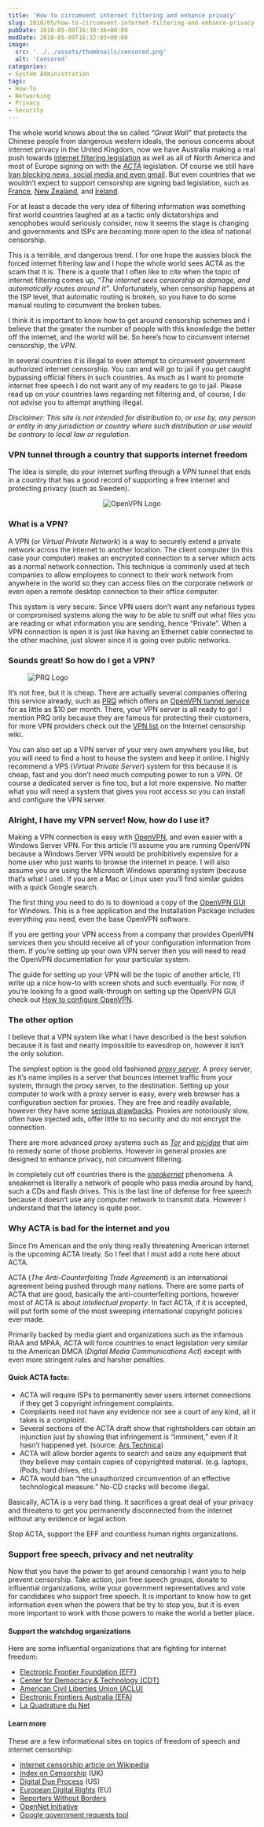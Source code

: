 ```yaml
---
title: 'How to circumvent internet filtering and enhance privacy'
slug: 2010/05/how-to-circumvent-internet-filtering-and-enhance-privacy
pubDate: 2010-05-09T16:30:36+00:00
modDate: 2010-05-09T16:32:03+00:00
image:
  src: '../../assets/thumbnails/censored.png'
  alt: 'Censored'
categories:
- System Administration
tags:
- How-To
- Networking
- Privacy
- Security
---
```


The whole world knows about the so called *“Great Wall”* that protects the Chinese people from dangerous western ideals, the serious concerns about internet privacy in the United Kingdom, now we have Australia making a real push towards [internet filtering legislation](http://www.guardian.co.uk/world/2010/mar/29/google-yahoo-australia-internet-filter) as well as all of North America and most of Europe signing on with the *[ACTA](https://en.wikipedia.org/wiki/Anti-Counterfeiting_Trade_Agreement)* legislation. Of course we still have [Iran blocking news, social media and even gmail](http://online.wsj.com/article/SB10001424052748704140104575056972514372994.html). But even countries that we wouldn’t expect to support censorship are signing bad legislation, such as [France](http://www.theinquirer.net/inquirer/news/1591582/france-falls-internet-censorship), [New Zealand](http://www.neowin.net/news/main/09/09/14/new-zealand-to-get-country-wide-filtered-internet), and [Ireland](http://www.irishtimes.com/newspaper/frontpage/2009/0820/1224252952116.html).

For at least a decade the very idea of filtering information was something first world countries laughed at as a tactic only dictatorships and xenophobes would seriously consider, now it seems the stage is changing and governments and ISPs are becoming more open to the idea of national censorship.

This is a terrible, and dangerous trend. I for one hope the aussies block the forced internet filtering law and I hope the whole world sees ACTA as the scam that it is. There is a quote that I often like to cite when the topic of internet filtering comes up, *“The internet sees censorship as damage, and automatically routes around it”*. Unfortunately, when censorship happens at the ISP level, that automatic routing is broken, so you have to do some manual routing to circumvent the broken tubes.

I think it is important to know how to get around censorship schemes and I believe that the greater the number of people with this knowledge the better off the internet, and the world will be. So here’s how to circumvent internet censorship, the *VPN*.

In several countries it is illegal to even attempt to circumvent government authorized internet censorship. You can and will go to jail if you get caught bypassing official filters in such countries. As much as I want to promote internet free speech I do not want any of my readers to go to jail. Please read up on your countries laws regarding net filtering and, of course, I do not advise you to attempt anything illegal.

*Disclaimer: This site is not intended for distribution to, or use by, any person or entity in any jurisdiction or country where such distribution or use would be contrary to local law or regulation.*

### VPN tunnel through a country that supports internet freedom

The idea is simple, do your internet surfing through a *VPN* tunnel that ends in a country that has a good record of supporting a free internet and protecting privacy (such as Sweden).

<div style="text-align: center;">

![OpenVPN Logo](../../assets/postimages/circumvent-filtering/openvpn-logo.png)

</div>

### What is a VPN?

A VPN (or *Virtual Private Network*) is a way to securely extend a private network across the internet to another location. The client computer (in this case your computer) makes an encrypted connection to a server which acts as a normal network connection. This technique is commonly used at tech companies to allow employees to connect to their work network from anywhere in the world so they can access files on the corporate network or even open a remote desktop connection to their office computer.

This system is very secure. Since VPN users don’t want any nefarious types or compromised systems along the way to be able to sniff out what files you are reading or what information you are sending, hence “Private”. When a VPN connection is open it is just like having an Ethernet cable connected to the other machine, just slower since it is going over public networks.

### Sounds great! So how do I get a VPN?

<figure>

![PRQ Logo](../../assets/postimages/circumvent-filtering/prq-logo.jpg)

</figure>

It’s not free, but it is cheap. There are actually several companies offering this service already, such as [PRQ](http://prq.se/?intl=1) which offers an [OpenVPN tunnel service](http://prq.se/?p=tunnel&amp;intl=1) for as little as $10 per month. There, your VPN server is all ready to go! I mention PRQ only because they are famous for protecting their customers, for more VPN providers check out the [VPN list](http://en.cship.org/wiki/Virtual_Private_Network) on the Internet censorship wiki.

You can also set up a VPN server of your very own anywhere you like, but you will need to find a host to house the system and keep it online. I highly recommend a VPS (*Virtual Private Server*) system for this because it is cheap, fast and you don’t need much computing power to run a VPN. Of course a dedicated server is fine too, but a lot more expensive. No matter what you will need a system that gives you root access so you can install and configure the VPN server.

### Alright, I have my VPN server! Now, how do I use it?

Making a VPN connection is easy with [OpenVPN](http://openvpn.net/), and even easier with a Windows Server VPN. For this article I’ll assume you are running OpenVPN because a Windows Server VPN would be prohibitively expensive for a home user who just wants to browse the internet in peace. I will also assume you are using the Microsoft Windows operating system (because that’s what I use). If you are a Mac or Linux user you’ll find similar guides with a quick Google search.

The first thing you need to do is to download a copy of the [OpenVPN GUI](http://openvpn.se/) for Windows. This is a free application and the Installation Package includes everything you need, even the base OpenVPN software.

If you are getting your VPN access from a company that provides OpenVPN services then you should receive all of your configuration information from them. If you’re setting up your own VPN server then you will need to read the OpenVPN documentation for your particular system.

The guide for setting up your VPN will be the topic of another article, I’ll write up a nice how-to with screen shots and such eventually. For now, if you’re looking fo a good walk-through on setting up the OpenVPN GUI check out [How to configure OpenVPN](http://www.itsatechworld.com/2006/01/29/how-to-configure-openvpn/).

### The other option

I believe that a VPN system like what I have described is the best solution because it is fast and nearly impossible to eavesdrop on, however it isn’t the only solution.

The simplest option is the good old fashioned *[proxy server](https://en.wikipedia.org/wiki/Proxy_server)*. A proxy server, as it’s name implies is a server that bounces internet traffic from your system, through the proxy server, to the destination. Setting up your computer to work with a proxy server is easy, every web browser has a configuration section for proxies. They are free and readily available, however they have some [serious drawbacks](http://www.sesawe.net/Risks-of-using-web-proxies.html). Proxies are notoriously slow, often have injected ads, offer little to no security and do not encrypt the connection.

There are more advanced proxy systems such as *[Tor](http://www.torproject.org/)* and *[picidae](http://info.picidae.net/)* that aim to remedy some of those problems. However in general proxies are designed to enhance privacy, not circumvent filtering.

In completely cut off countries there is the *[sneakernet](https://en.wikipedia.org/wiki/Sneakernet)* phenomena. A sneakernet is literally a network of people who pass media around by hand, such a CDs and flash drives. This is the last line of defense for free speech because it doesn’t use any computer network to transmit data. However I understand that the latency is quite poor.

### Why ACTA is bad for the internet and you

Since I’m American and the only thing really threatening American internet is the upcoming ACTA treaty. So I feel that I must add a note here about ACTA.

ACTA (*The Anti-Counterfeiting Trade Agreement*) is an international agreement being pushed through many nations. There are some parts of ACTA that are good, basically the anti-counterfeiting portions, however most of ACTA is about *intellectual property*. In fact ACTA, if it is accepted, will put forth some of the most sweeping international copyright policies ever made.

Primarily backed by media giant and organizations such as the infamous RIAA and MPAA, ACTA will force countries to enact legislation very similar to the American DMCA (*Digital Media Communications Act*) except with even more stringent rules and harsher penalties.

#### Quick ACTA facts:

 * ACTA will require ISPs to permanently sever users internet connections if they get 3 copyright infringement complaints.
 * Complaints need not have any evidence nor see a court of any kind, all it takes is a *complaint*.
 * Several sections of the ACTA draft show that rightsholders can obtain an injunction just by showing that infringement is “imminent,” even if it hasn’t happened yet. (source: [Ars Technica](http://arstechnica.com/tech-policy/news/2010/04/acta-is-here.ars))
 * ACTA will allow border agents to search and seize any equipment that they believe may contain copies of copyrighted material. (e.g. laptops, iPods, hard drives, etc.)
 * ACTA would ban “the unauthorized circumvention of an effective technological measure.” No-CD cracks will become illegal.

Basically, ACTA is a very bad thing. It sacrifices a great deal of your privacy and threatens to get you permanently disconnected from the internet without any evidence or legal action.

Stop ACTA, support the EFF and countless human rights organizations.

### Support free speech, privacy and net neutrality

Now that you have the power to get around censorship I want you to help prevent censorship. Take action, join free speech groups, donate to influential organizations, write your government representatives and vote for candidates who support free speech. It is important to know how to get information even when the powers that be try to stop you, but it is even more important to work with those powers to make the world a better place.

#### Support the watchdog organizations

Here are some influential organizations that are fighting for internet freedom:

 * [Electronic Frontier Foundation (EFF)](http://www.eff.org/)
 * [Center for Democracy &amp; Technology (CDT)](http://www.cdt.org/)
 * [American Civil Liberties Union (ACLU)](http://www.aclu.org/free-speech/internet-censorship)
 * [Electronic Frontiers Australia (EFA)](http://www.efa.org.au/)
 * [La Quadrature du Net](http://www.laquadrature.net/en)

#### Learn more

These are a few informational sites on topics of freedom of speech and internet censorship:

 * [Internet censorship article on Wikipedia](https://en.wikipedia.org/wiki/Internet_censorship)
 * [Index on Censorship](http://www.indexoncensorship.org/) (UK)
 * [Digital Due Process](http://www.digitaldueprocess.org/) (US)
 * [European Digital Rights](http://www.edri.org/) (EU)
 * [Reporters Without Borders](http://www.rsf.org/index.php?page=rubrique&amp;id_rubrique=2)
 * [OpenNet Initiative](http://opennet.net/)
 * [Google government requests tool](http://www.google.com/governmentrequests/)
